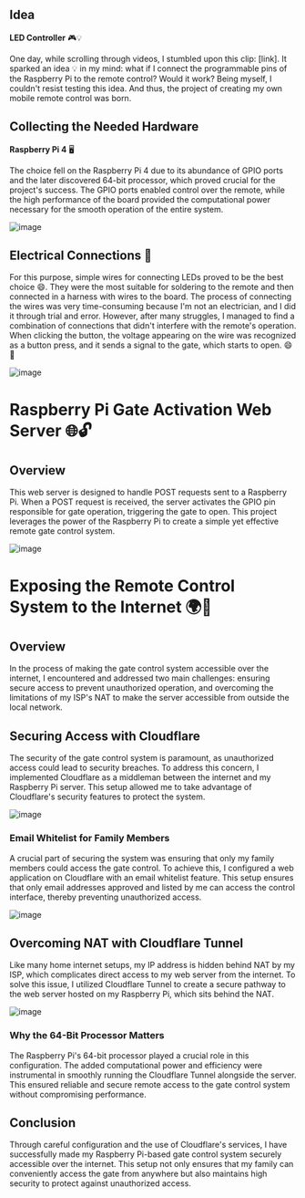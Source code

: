 ## Idea

**LED Controller** 🎮💡

One day, while scrolling through videos, I stumbled upon this clip: [link]. It sparked an idea 💡 in my mind: what if I connect the programmable pins of the Raspberry Pi to the remote control? Would it work? Being myself, I couldn't resist testing this idea. And thus, the project of creating my own mobile remote control was born.

## Collecting the Needed Hardware

**Raspberry Pi 4** 🖥️

The choice fell on the Raspberry Pi 4 due to its abundance of GPIO ports and the later discovered 64-bit processor, which proved crucial for the project's success. The GPIO ports enabled control over the remote, while the high performance of the board provided the computational power necessary for the smooth operation of the entire system.

![image](RPi.png)

## Electrical Connections 🔌

For     this purpose, simple wires for connecting LEDs proved to be the best choice 😄. They were the most suitable for soldering to the remote and then connected in a harness with wires to the board. The process of connecting the wires was very time-consuming because I'm not an electrician, and I did it through trial and error. However, after many struggles, I managed to find a combination of connections that didn't interfere with the remote's operation. When clicking the button, the voltage appearing on the wire was recognized as a button press, and it sends a signal to the gate, which starts to open. 😄🎉

![image](pilot.jpg)

# Raspberry Pi Gate Activation Web Server 🌐🔓

## Overview

This web server is designed to handle POST requests sent to a Raspberry Pi. When a POST request is received, the server activates the GPIO pin responsible for gate operation, triggering the gate to open. This project leverages the power of the Raspberry Pi to create a simple yet effective remote gate control system.

![image](strona.jpg)

# Exposing the Remote Control System to the Internet 🌍🔐

## Overview

In the process of making the gate control system accessible over the internet, I encountered and addressed two main challenges: ensuring secure access to prevent unauthorized operation, and overcoming the limitations of my ISP's NAT to make the server accessible from outside the local network.

## Securing Access with Cloudflare

The security of the gate control system is paramount, as unauthorized access could lead to security breaches. To address this concern, I implemented Cloudflare as a middleman between the internet and my Raspberry Pi server. This setup allowed me to take advantage of Cloudflare's security features to protect the system.

![image](access.png)
### Email Whitelist for Family Members

A crucial part of securing the system was ensuring that only my family members could access the gate control. To achieve this, I configured a web application on Cloudflare with an email whitelist feature. This setup ensures that only email addresses approved and listed by me can access the control interface, thereby preventing unauthorized access.

![image](security.png)

## Overcoming NAT with Cloudflare Tunnel

Like many home internet setups, my IP address is hidden behind NAT by my ISP, which complicates direct access to my web server from the internet. To solve this issue, I utilized Cloudflare Tunnel to create a secure pathway to the web server hosted on my Raspberry Pi, which sits behind the NAT.

![image](tunel.png)

### Why the 64-Bit Processor Matters

The Raspberry Pi's 64-bit processor played a crucial role in this configuration. The added computational power and efficiency were instrumental in smoothly running the Cloudflare Tunnel alongside the server. This ensured reliable and secure remote access to the gate control system without compromising performance.

## Conclusion

Through careful configuration and the use of Cloudflare's services, I have successfully made my Raspberry Pi-based gate control system securely accessible over the internet. This setup not only ensures that my family can conveniently access the gate from anywhere but also maintains high security to protect against unauthorized access.
